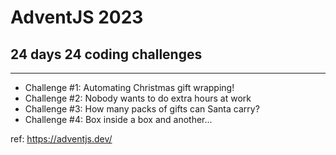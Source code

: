 # AdventJS 2023
## 24 days 24 coding challenges

---


- Challenge #1: Automating Christmas gift wrapping!
- Challenge #2: Nobody wants to do extra hours at work
- Challenge #3: How many packs of gifts can Santa carry?
- Challenge #4: Box inside a box and another...



ref: https://adventjs.dev/